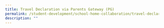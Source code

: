 ```yaml
---
title: Travel Declaration via Parents Gateway (PG)
permalink: /student-development/school-home-collaboration/travel-declaration-via-parents-gateway-pg/
description: ""
---
```


